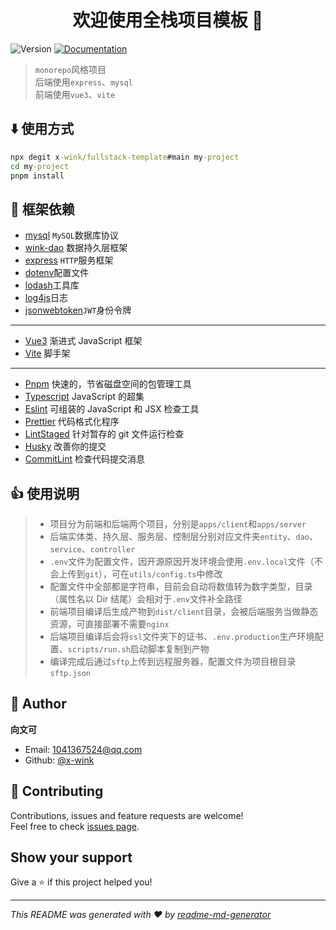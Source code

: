 <h1 align="center">欢迎使用全栈项目模板 👋</h1>
<p>
  <img alt="Version" src="https://img.shields.io/badge/version-1.0.0-blue.svg?cacheSeconds=2592000" />
  <a href="https://github.com/x-wink/fullstack-template#readme" target="_blank">
    <img alt="Documentation" src="https://img.shields.io/badge/documentation-yes-brightgreen.svg" />
  </a>
</p>

> `monorepo`风格项目  
> 后端使用`express`、`mysql`  
> 前端使用`vue3`、`vite`

## ⬇️ 使用方式

```cmd
npx degit x-wink/fullstack-template#main my-project
cd my-project
pnpm install
```

## 🎯 框架依赖

-   [mysql](https://github.com/mysqljs/mysql) `MySQL`数据库协议
-   [wink-dao](https://github.com/x-wink/wink-dao) 数据持久层框架
-   [express](https://expressjs.com/) `HTTP`服务框架
-   [dotenv](https://github.com/motdotla/dotenv)配置文件
-   [lodash](https://github.com/lodash/lodash)工具库
-   [log4js](https://github.com/log4js-node/log4js-node)日志
-   [jsonwebtoken](https://github.com/auth0/node-jsonwebtoken)`JWT`身份令牌

---

-   [Vue3](https://cn.vuejs.org/) 渐进式 JavaScript 框架
-   [Vite](https://cn.vitejs.dev/) 脚手架

---

-   [Pnpm](https://pnpm.io/installation) 快速的，节省磁盘空间的包管理工具
-   [Typescript](https://www.tslang.cn) JavaScript 的超集
-   [Eslint](https://eslint.bootcss.com/) 可组装的 JavaScript 和 JSX 检查工具
-   [Prettier](https://prettier.io/) 代码格式化程序
-   [LintStaged](https://github.com/okonet/lint-staged#readme) 针对暂存的 git 文件运行检查
-   [Husky](https://typicode.github.io/husky) 改善你的提交
-   [CommitLint](https://github.com/conventional-changelog/commitlint#readme) 检查代码提交消息

## 👍 使用说明

> -   项目分为前端和后端两个项目，分别是`apps/client`和`apps/server`
> -   后端实体类、持久层、服务层、控制层分别对应文件夹`entity`、`dao`、`service`、`controller`
> -   `.env`文件为配置文件，因开源原因开发环境会使用`.env.local`文件（不会上传到`git`），可在`utils/config.ts`中修改
> -   配置文件中全部都是字符串，目前会自动将数值转为数字类型，目录（属性名以 Dir 结尾）会相对于`.env`文件补全路径
> -   前端项目编译后生成产物到`dist/client`目录，会被后端服务当做静态资源，可直接部署不需要`nginx`
> -   后端项目编译后会将`ssl`文件夹下的证书、`.env.production`生产环境配置、`scripts/run.sh`启动脚本复制到产物
> -   编译完成后通过`sftp`上传到远程服务器，配置文件为项目根目录`sftp.json`

## 👤 Author

**向文可**

-   Email: 1041367524@qq.com
-   Github: [@x-wink](https://github.com/x-wink)

## 🤝 Contributing

Contributions, issues and feature requests are welcome!<br />Feel free to check [issues page](https://github.com/x-wink/fullstack-template/issues).

## Show your support

Give a ⭐️ if this project helped you!

---

_This README was generated with ❤️ by [readme-md-generator](https://github.com/kefranabg/readme-md-generator)_
